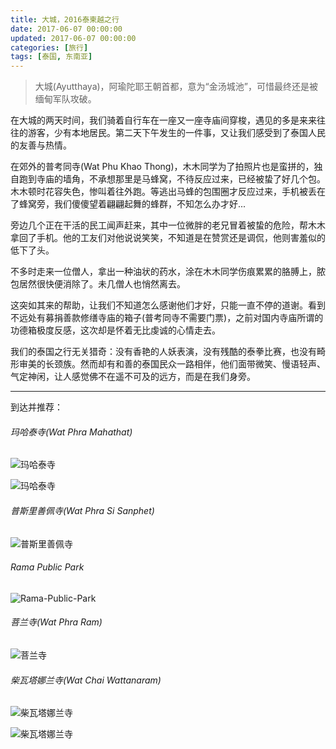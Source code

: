 ```yaml
---
title: 大城，2016泰柬越之行
date: 2017-06-07 00:00:00
updated: 2017-06-07 00:00:00
categories: [旅行]
tags: [泰国, 东南亚]
---
```


> 大城(Ayutthaya)，阿瑜陀耶王朝首都，意为“金汤城池”，可惜最终还是被缅甸军队攻破。

在大城的两天时间，我们骑着自行车在一座又一座寺庙间穿梭，遇见的多是来来往往的游客，少有本地居民。第二天下午发生的一件事，又让我们感受到了泰国人民的友善与热情。

在郊外的普考同寺(Wat Phu Khao Thong)，木木同学为了拍照片也是蛮拼的，独自跑到寺庙的墙角，不承想那里是马蜂窝，不待反应过来，已经被蛰了好几个包。木木顿时花容失色，惨叫着往外跑。等逃出马蜂的包围圈才反应过来，手机被丢在了蜂窝旁，我们傻傻望着翩翩起舞的蜂群，不知怎么办才好...

旁边几个正在干活的民工闻声赶来，其中一位微胖的老兄冒着被蛰的危险，帮木木拿回了手机。他的工友们对他说说笑笑，不知道是在赞赏还是调侃，他则害羞似的低下了头。

不多时走来一位僧人，拿出一种油状的药水，涂在木木同学伤痕累累的胳膊上，脓包居然很快便消除了。未几僧人也悄然离去。

这突如其来的帮助，让我们不知道怎么感谢他们才好，只能一直不停的道谢。看到不远处有募捐善款修缮寺庙的箱子(普考同寺不需要门票)，之前对国内寺庙所谓的功德箱极度反感，这次却是怀着无比虔诚的心情走去。

我们的泰国之行无关猎奇：没有香艳的人妖表演，没有残酷的泰拳比赛，也没有畸形审美的长颈族。然而却有和善的泰国民众一路相伴，他们面带微笑、慢语轻声、气定神闲，让人感觉佛不在遥不可及的远方，而是在我们身旁。

***

到达并推荐：

###### 玛哈泰寺(Wat Phra Mahathat)

![][1010]

![][1020]

###### 普斯里善佩寺(Wat Phra Si Sanphet)

![][1030]

###### Rama Public Park

![][1040]

###### 菩兰寺(Wat Phra Ram)

![][1050]

###### 柴瓦塔娜兰寺(Wat Chai Wattanaram)

![][1060]

![][1070]



[1010]: http://victorblog.nos-eastchina1.126.net/1009/%E7%8E%9B%E5%93%88%E6%B3%B0%E5%AF%BA1.jpg "玛哈泰寺"
[1020]: http://victorblog.nos-eastchina1.126.net/1009/%E7%8E%9B%E5%93%88%E6%B3%B0%E5%AF%BA2.jpg "玛哈泰寺"
[1030]: http://victorblog.nos-eastchina1.126.net/1009/%E6%99%AE%E6%96%AF%E9%87%8C%E5%96%84%E4%BD%A9%E5%AF%BA.jpg "普斯里善佩寺"
[1040]: http://victorblog.nos-eastchina1.126.net/1009/Rama-Public-Park.jpg "Rama-Public-Park"
[1050]: http://victorblog.nos-eastchina1.126.net/1009/%E8%8F%A9%E5%85%B0%E5%AF%BA.jpg "菩兰寺"
[1060]: http://victorblog.nos-eastchina1.126.net/1009/%E6%9F%B4%E7%93%A6%E5%A1%94%E5%A8%9C%E5%85%B0%E5%AF%BA1.jpg "柴瓦塔娜兰寺"
[1070]: http://victorblog.nos-eastchina1.126.net/1009/%E6%9F%B4%E7%93%A6%E5%A1%94%E5%A8%9C%E5%85%B0%E5%AF%BA2.jpg "柴瓦塔娜兰寺"